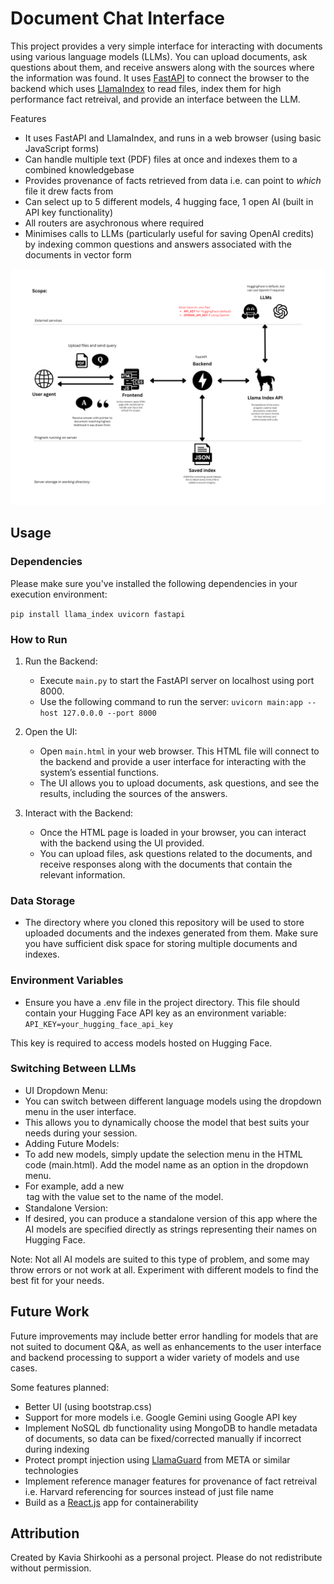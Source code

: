 # Document Chat Interface

This project provides a very simple interface for interacting with documents using various language models (LLMs). You can upload documents, ask questions about them, and receive answers along with the sources where the information was found. It uses [FastAPI](https://fastapi.tiangolo.com) to connect the browser to the backend which uses [LlamaIndex](https://docs.llamaindex.ai/en/stable/) to read files, index them for high performance fact retreival, and provide an interface between the LLM.

Features
- It uses FastAPI and LlamaIndex, and runs in a web browser (using basic JavaScript forms)
- Can handle multiple text (PDF) files at once and indexes them to a combined knowledgebase
- Provides provenance of facts retrieved from data i.e. can point to _which_ file it drew facts from
- Can select up to 5 different models, 4 hugging face, 1 open AI (built in API key functionality)
- All routers are asychronous where required
- Minimises calls to LLMs (particularly useful for saving OpenAI credits) by indexing common questions and answers associated with the documents in vector form

![schematic of the app](images/llama-index-project-schematic.png)

## Usage

### Dependencies

Please make sure you've installed the following dependencies in your execution environment:

`pip install llama_index uvicorn fastapi`

### How to Run

1. Run the Backend:
	- Execute `main.py` to start the FastAPI server on localhost using port 8000.
	- Use the following command to run the server: `uvicorn main:app --host 127.0.0.0 --port 8000`
	  
2. Open the UI:
	- Open `main.html` in your web browser. This HTML file will connect to the backend and provide a user interface for interacting with the system’s essential functions.
	- The UI allows you to upload documents, ask questions, and see the results, including the sources of the answers.

3. Interact with the Backend:
	- Once the HTML page is loaded in your browser, you can interact with the backend using the UI provided.
	- You can upload files, ask questions related to the documents, and receive responses along with the documents that contain the relevant information.

### Data Storage

- The directory where you cloned this repository will be used to store uploaded documents and the indexes generated from them. Make sure you have sufficient disk space for storing multiple documents and indexes.

### Environment Variables

- Ensure you have a .env file in the project directory. This file should contain your Hugging Face API key as an environment variable: `API_KEY=your_hugging_face_api_key`

This key is required to access models hosted on Hugging Face.

### Switching Between LLMs

- UI Dropdown Menu:
- You can switch between different language models using the dropdown menu in the user interface.
- This allows you to dynamically choose the model that best suits your needs during your session.
- Adding Future Models:
- To add new models, simply update the selection menu in the HTML code (main.html). Add the model name as an option in the dropdown menu.
- For example, add a new <option> tag with the value set to the name of the model.
- Standalone Version:
- If desired, you can produce a standalone version of this app where the AI models are specified directly as strings representing their names on Hugging Face.

Note: Not all AI models are suited to this type of problem, and some may throw errors or not work at all. Experiment with different models to find the best fit for your needs.

## Future Work

Future improvements may include better error handling for models that are not suited to document Q&A, as well as enhancements to the user interface and backend processing to support a wider variety of models and use cases.

Some features planned:
- Better UI (using bootstrap.css)
- Support for more models i.e. Google Gemini using Google API key
- Implement NoSQL db functionality using MongoDB to handle metadata of documents, so data can be fixed/corrected manually if incorrect during indexing
- Protect prompt injection using [LlamaGuard](https://about.fb.com/news/2023/12/purple-llama-safe-responsible-ai-development/) from META or similar technologies
- Implement reference manager features for provenance of fact retreival i.e. Harvard referencing for sources instead of just file name
- Build as a [React.js](https://react.dev) app for containerability

## Attribution

Created by Kavia Shirkoohi as a personal project. Please do not redistribute without permission.
